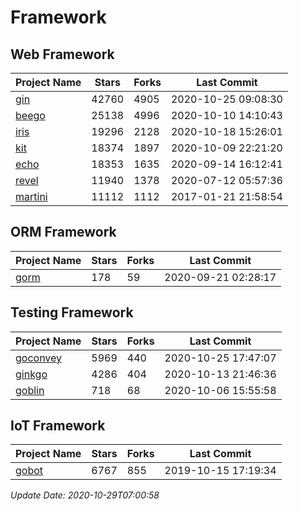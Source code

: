 # Framework

## Web Framework
| Project Name | Stars | Forks | Last Commit |
| ------------ | ----- | ----- | ----------- |
| [gin](https://github.com/gin-gonic/gin) | 42760 | 4905 | 2020-10-25 09:08:30 |
| [beego](https://github.com/astaxie/beego) | 25138 | 4996 | 2020-10-10 14:10:43 |
| [iris](https://github.com/kataras/iris) | 19296 | 2128 | 2020-10-18 15:26:01 |
| [kit](https://github.com/go-kit/kit) | 18374 | 1897 | 2020-10-09 22:21:20 |
| [echo](https://github.com/labstack/echo) | 18353 | 1635 | 2020-09-14 16:12:41 |
| [revel](https://github.com/revel/revel) | 11940 | 1378 | 2020-07-12 05:57:36 |
| [martini](https://github.com/go-martini/martini) | 11112 | 1112 | 2017-01-21 21:58:54 |

## ORM Framework
| Project Name | Stars | Forks | Last Commit |
| ------------ | ----- | ----- | ----------- |
| [gorm](https://github.com/jinzhu/gorm) | 178 | 59 | 2020-09-21 02:28:17 |

## Testing Framework
| Project Name | Stars | Forks | Last Commit |
| ------------ | ----- | ----- | ----------- |
| [goconvey](https://github.com/smartystreets/goconvey) | 5969 | 440 | 2020-10-25 17:47:07 |
| [ginkgo](https://github.com/onsi/ginkgo) | 4286 | 404 | 2020-10-13 21:46:36 |
| [goblin](https://github.com/franela/goblin) | 718 | 68 | 2020-10-06 15:55:58 |

## IoT Framework
| Project Name | Stars | Forks | Last Commit |
| ------------ | ----- | ----- | ----------- |
| [gobot](https://github.com/hybridgroup/gobot) | 6767 | 855 | 2019-10-15 17:19:34 |

*Update Date: 2020-10-29T07:00:58*